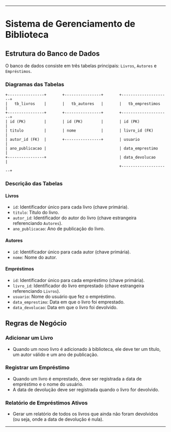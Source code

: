 
---

# Sistema de Gerenciamento de Biblioteca

## Estrutura do Banco de Dados

O banco de dados consiste em três tabelas principais: `Livros`, `Autores` e `Empréstimos`.

### Diagramas das Tabelas

```
+----------------+       +----------------+       +---------------------+
|   tb_livros    |       |   tb_autores   |       |   tb_emprestimos    |
+----------------+       +----------------+       +---------------------+
| id (PK)        |       | id (PK)        |       | id (PK)             |
| titulo         |       | nome           |       | livro_id (FK)       |
| autor_id (FK)  |       +----------------+       | usuario             |
| ano_publicacao |                                | data_emprestimo     |
+----------------+                                | data_devolucao      |
                                                  +---------------------+
```

### Descrição das Tabelas

#### Livros

- `id`: Identificador único para cada livro (chave primária).
- `titulo`: Título do livro.
- `autor_id`: Identificador do autor do livro (chave estrangeira referenciando `Autores`).
- `ano_publicacao`: Ano de publicação do livro.

#### Autores

- `id`: Identificador único para cada autor (chave primária).
- `nome`: Nome do autor.

#### Empréstimos

- `id`: Identificador único para cada empréstimo (chave primária).
- `livro_id`: Identificador do livro emprestado (chave estrangeira referenciando `Livros`).
- `usuario`: Nome do usuário que fez o empréstimo.
- `data_emprestimo`: Data em que o livro foi emprestado.
- `data_devolucao`: Data em que o livro foi devolvido.


## Regras de Negócio

### Adicionar um Livro

- Quando um novo livro é adicionado à biblioteca, ele deve ter um título, um autor válido e um ano de publicação.

### Registrar um Empréstimo

- Quando um livro é emprestado, deve ser registrada a data de empréstimo e o nome do usuário.
- A data de devolução deve ser registrada quando o livro for devolvido.

### Relatório de Empréstimos Ativos

- Gerar um relatório de todos os livros que ainda não foram devolvidos (ou seja, onde a data de devolução é nula).

---
